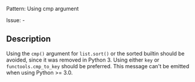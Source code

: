 Pattern: Using cmp argument

Issue: -

## Description

Using the `cmp()` argument for `list.sort()` or the sorted builtin should be avoided, since it was removed in Python 3. Using either `key` or `functools.cmp_to_key` should be preferred. This message can't be emitted when using Python >= 3.0.